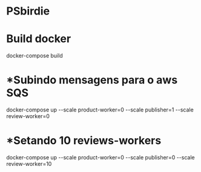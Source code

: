 # PSbirdie



# Build docker
docker-compose build 
# *Subindo mensagens para o aws SQS
docker-compose up --scale product-worker=0 --scale publisher=1 --scale review-worker=0
# *Setando 10 reviews-workers
docker-compose up --scale product-worker=0 --scale publisher=0 --scale review-worker=10

